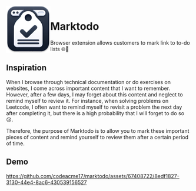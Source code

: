<br />

<img align="left" width="120" src="/docs/logo.png"/>

<h1 >Marktodo</h1>

Browser extension allows customers to mark link to to-do lists 🌐🔖

## Inspiration

When I browse through technical documentation or do exercises on websites, I come across important content that I want to remember. However, after a few days, I may forget about this content and neglect to remind myself to review it. For instance, when solving problems on Leetcode, I often want to remind myself to revisit a problem the next day after completing it, but there is a high probability that I will forget to do so 😢.

Therefore, the purpose of Marktodo is to allow you to mark these important pieces of content and remind yourself to review them after a certain period of time.


## Demo

https://github.com/codeacme17/marktodo/assets/67408722/8edf1827-3130-44e4-8ac6-430539156527

<!--
<p align="center">
  <img width="170" src="https://extensionworkshop.com/assets/img/documentation/publish/get-the-addon-178x60px.dad84b42.png"/>
</p>
-->

